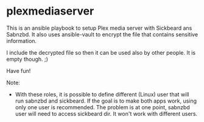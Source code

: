 # plexmediaserver
This is an ansible playbook to setup Plex media server with Sickbeard ans Sabnzbd. It also uses ansible-vault to encrypt the file that contains sensitive information. 

I include the decrypted file so then it can be used also by other people. It is empty though. ;) 

Have fun! 

Note:
* With these roles, it is possible to define different (Linux) user that will run sabnzbd and sickbeard. If the goal is to make both apps work, using only one user is recommended. The problem is at one point, sabnzbd user will need to access sickbeard dir. It won't work with different users. 
